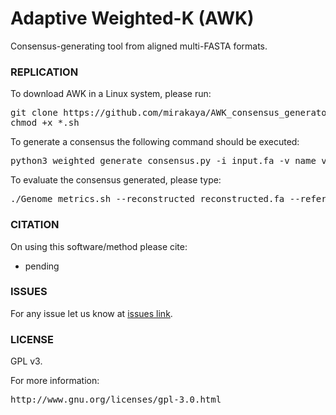 # Adaptive Weighted-K (AWK)

Consensus-generating tool from aligned multi-FASTA formats.

### REPLICATION ###

To download AWK in a Linux system, please run:
<pre>
git clone https://github.com/mirakaya/AWK_consensus_generator.git
chmod +x *.sh
</pre>

To generate a consensus the following command should be executed:
<pre>
python3 weighted_generate_consensus.py -i input.fa -v name_virus -k values_of_k -m ML_model
</pre>

To evaluate the consensus generated, please type:
<pre>
./Genome_metrics.sh --reconstructed reconstructed.fa --reference reference.fa --output results 
</pre>

### CITATION ###

On using this software/method please cite:

* pending

### ISSUES ###

For any issue let us know at [issues link](https://github.com/mirakaya/AWK_consensus_generator/issues).

### LICENSE ###

GPL v3.

For more information:
<pre>http://www.gnu.org/licenses/gpl-3.0.html</pre>
